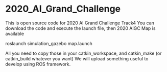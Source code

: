 # 2020_AI_Grand_Challenge

This is open source code for 2020 AI Grand Challenge Track4
You can download the code and execute the launch file, then 2020 AIGC Map is available

roslaunch simulation_gazebo map.launch

All you need to copy those in your catkin_workspace, and catkin_make (or catkin_build whatever you want)
We will upload something useful to develop using ROS framework.
